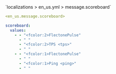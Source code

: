 <!--@include: @/parts/module/message/scoreboard.md#title-->
<!--@include: @/parts/words.md#path--> `localizations > en_us.yml > message.scoreboard`

<!--@include: @/parts/module/message/scoreboard.md#explanation-->

<!--@include: @/parts/words.md#edit-->
```yaml
<en_us.message.scoreboard>
```

<!--@include: @/parts/words.md#default-->
```yaml
scoreboard:
  values:
    - - "<fcolor:2>FlectonePulse"
      - " "
      - "<fcolor:2>TPS <tps>"
      - " "
    - - "<fcolor:1>FlectonePulse"
      - " "
      - "<fcolor:1>Ping <ping>"
      - " "
```

<!--@include: @/parts/module/message/scoreboard.md#parameters-->
<!--@include: @/parts/module/message/scoreboard.md#localization-->